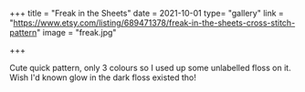 +++
title = "Freak in the Sheets"
date = 2021-10-01
type= "gallery"
link = "https://www.etsy.com/listing/689471378/freak-in-the-sheets-cross-stitch-pattern"
image = "freak.jpg"

+++

Cute quick pattern, only 3 colours so I used up some unlabelled floss on it. Wish I'd known glow in the dark floss existed tho! 
